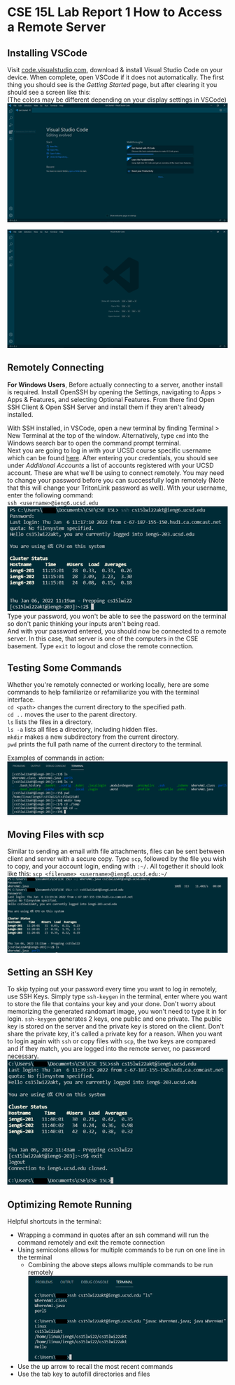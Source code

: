 # CSE 15L Lab Report 1  How to Access a Remote Server

## Installing VSCode
Visit [code.visualstudio.com](https://code.visualstudio.com/), download & install Visual Studio Code on your device. When complete, open VSCode if it does not automatically. The first thing you should see is the *Getting Started* page, but after clearing it you should see a screen like this:   
(The colors may be different depending on your display settings in VSCode)   
![VSCode Getting Started](VSCodeStart.png)   
   
![VSCode Empty](VSCodeEmpty.png)   

## Remotely Connecting
**For Windows Users**, Before actually connecting to a server, another install is required. Install OpenSSH by opening the Settings, navigating to Apps > Apps & Features, and selecting Optional Features. From there find Open SSH Client & Open SSH Server and install them if they aren't already installed.  

With SSH installed, in VSCode, open a new terminal by finding Terminal > New Terminal at the top of the window. Alternatively, type `cmd` into the Windows search bar to open the command prompt terminal.  
Next you are going to log in with your UCSD course specific username which can be found [here](https://sdacs.ucsd.edu/~icc/index.php). After entering your credentials, you should see under *Additional Accounts* a list of accounts registered with your UCSD account. These are what we'll be using to connect remotely. You may need to change your password before you can successfully login remotely (Note that this will change your TritonLink password as well). With your username, enter the following command:   
`ssh <username>@ieng6.ucsd.edu`   
![Remote Login](passwordLogin.png)
Type your password, you won't be able to see the password on the terminal so don't panic thinking your inputs aren't being read.   
And with your password entered, you should now be connected to a remote server. In this case, that server is one of the computers in the CSE basement. Type `exit` to logout and close the remote connection.

## Testing Some Commands
Whether you're remotely connected or working locally, here are some commands to help familiarize or refamiliarize you with the terminal interface.  
`cd <path>` changes the current directory to the specified path.  
`cd ..` moves the user to the parent directory.   
`ls` lists the files in a directory.   
`ls -a` lists all files a directory, including hidden files.  
`mkdir` makes a new subdirectory from the current directory.    
`pwd` prints the full path name of the current directory to the terminal.  

Examples of commands in action:   ![Terminal commands](commands.png)

## Moving Files with scp
Similar to sending an email with file attachments, files can be sent between client and server with a secure copy. Type `scp`, followed by the file you wish to copy, and your account login, ending with `:~/`. All together it should look like this: 
`scp <filename> <username>@ieng6.ucsd.edu:~/`
![Secure Copy of a File](scp.png)

## Setting an SSH Key
To skip typing out your password every time you want to log in remotely, use SSH Keys. Simply type `ssh-keygen` in the terminal, enter where you want to store the file that contains your key and your done. Don't worry about memorizing the generated randomart image, you won't need to type it in for login. `ssh-keygen` generates 2 keys, one public and one private. The public key is stored on the server and the private key is stored on the client. Don't share the private key, it's called a private key for a reason. When you want to login again with `ssh` or copy files with `scp`, the two keys are compared and if they match, you are logged into the remote server, no password necessary.  
![Logging in without a Password](keygenLogin.png)

## Optimizing Remote Running
Helpful shortcuts in the terminal:
- Wrapping a command in quotes after an ssh command will run the command remotely and exit the remote connection
- Using semicolons allows for multiple commands to be run on one line in the terminal
    - Combining the above steps allows multiple commands to be run remotely
    ![Terminal Shortcuts](shortcut.png)
- Use the up arrow to recall the most recent commands
- Use the tab key to autofill directories and files
